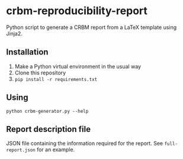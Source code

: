 # crbm-reproducibility-report

Python script to generate a CRBM report from a LaTeX template using Jinja2.

## Installation

1. Make a Python virtual environment in the usual way
2. Clone this repository
3. `pip install -r requirements.txt`

## Using

`python crbm-generator.py --help`

## Report description file

JSON file containing the information required for the report. See `full-report.json` for an example.